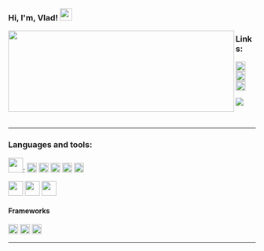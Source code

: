 ### Hi, I'm, Vlad! <img src="https://media.giphy.com/media/hvRJCLFzcasrR4ia7z/giphy.gif" width="25px">

<img align="left" width="460" height="165" src="https://github-readme-stats.vercel.app/api?username=voropaevv&show_icons=true&hide_border=true&line_height=20&title_color=f69673&icon_color=5b93c9&show_owner=false"/>

### Links:

<a href="https://www.facebook.com/profile.php?id=100005282805777"><img height="20" src="https://img.shields.io/badge/Facebook-1877F2?style=for-the-badge&logo=facebook&logoColor=white"></a> <a href="https://vk.com/drftd"><img height="20" src="https://img.shields.io/badge/вконтакте-%232E87FB.svg?&style=for-the-badge&logo=vk&logoColor=white"></a> <a href="https://www.kaggle.com/vvd0ai"><img height="20" src="https://img.shields.io/badge/Kaggle-20BEFF?style=for-the-badge&logo=Kaggle&logoColor=white"></a>

![](https://visitor-badge.glitch.me/badge?page_id=voropaevv.voropaevv)

<br/>

---

### Languages and tools:

<img height="30" src="https://img.shields.io/badge/Python-FFD43B?style=for-the-badge&logo=python&logoColor=darkgreen">: <img height="20" src="https://img.shields.io/badge/Numpy-777BB4?style=for-the-badge&logo=numpy&logoColor=white"> <img height="20" src="https://img.shields.io/badge/Pandas-2C2D72?style=for-the-badge&logo=pandas&logoColor=white"> <img height="20" src="https://img.shields.io/badge/scikit_learn-F7931E?style=for-the-badge&logo=scikit-learn&logoColor=white"> <img height="20" src="https://img.shields.io/badge/Plotly-239120?style=for-the-badge&logo=plotly&logoColor=white"> <img height="20" src="https://img.shields.io/badge/TensorFlow-FF6F00?style=for-the-badge&logo=TensorFlow&logoColor=white">

<img height="30" src="https://img.shields.io/badge/MySQL-00000F?style=for-the-badge&logo=mysql&logoColor=white">

<img height="30" src="https://img.shields.io/badge/R-276DC3?style=for-the-badge&logo=r&logoColor=white">

<img height="30" src="https://img.shields.io/badge/C%2B%2B-00599C?style=for-the-badge&logo=c%2B%2B&logoColor=white">

#### Frameworks
<img height="20" src="https://img.shields.io/badge/Jupyter-F37626.svg?&style=for-the-badge&logo=Jupyter&logoColor=white"> <img height="20" src="https://img.shields.io/badge/OpenCV-27338e?style=for-the-badge&logo=OpenCV&logoColor=white"> <img height="20" src="https://img.shields.io/badge/Git-F05032?style=for-the-badge&logo=git&logoColor=white">

---
